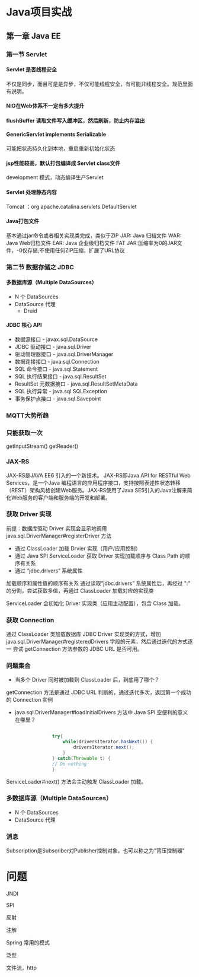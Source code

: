 # Java项目实战

## 第一章    Java EE

### 第一节 Servlet

#### Servlet 是否线程安全

不仅是同步，而且可是是异步，不仅可能线程安全，有可能非线程安全。规范里面有说明。

#### NIO在Web体系不一定有多大提升

#### flushBuffer 读取文件写入缓冲区，然后刷新，防止内存溢出

####  GenericServlet implements  Serializable

可能把状态持久化到本地，重启重新初始化状态

#### jsp性能较高，默认打包编译成 Servlet class文件

development 模式，动态编译生产Servlet

#### Servlet 处理静态内容

Tomcat ：org.apache.catalina.servlets.DefaultServlet

#### Java打包文件
  
基本通过jar命令或者相关实现类完成，类似于ZIP
JAR: Java 归档文件
WAR: Java Web归档文件
EAR: Java 企业级归档文件
FAT JAR:压缩率为0的JAR文件，-0仅存储;不使用任何ZIP压缩，扩展了URL协议

### 第二节 数据存储之 JDBC

#### 多数据库源（Multiple DataSources）

* N 个 DataSources
* DataSource 代理
  * Druid
  
#### JDBC 核心 API 

* 数据源接口 - javax.sql.DataSource 
* JDBC 驱动接口 - java.sql.Driver 
* 驱动管理器接口 - java.sql.DriverManager 
* 数据连接接口 - java.sql.Connection 
* SQL 命令接口 - java.sql.Statement 
* SQL 执行结果接口 - java.sql.ResultSet 
* ResultSet 元数据接口 - java.sql.ResultSetMetaData 
* SQL 执行异常 - java.sql.SQLException 
* 事务保护点接口 - java.sql.Savepoint


### MQTT大势所趋 

### 只能获取一次

getInputStream()
getReader()

### JAX-RS

JAX-RS是JAVA EE6 引入的一个新技术。 JAX-RS即Java API for RESTful Web Services，是一个Java 编程语言的应用程序接口，支持按照表述性状态转移（REST）架构风格创建Web服务。JAX-RS使用了Java SE5引入的Java注解来简化Web服务的客户端和服务端的开发和部署。


### 获取 Driver 实现

前提：数据库驱动 Driver 实现会显示地调用
java.sql.DriverManager#registerDriver 方法

* 通过 ClassLoader 加载 Drvier 实现（用户/应用控制）
* 通过 Java SPI ServiceLoader 获取 Driver 实现加载顺序与 Class Path 的顺序有关系
* 通过 “jdbc.drivers” 系统属性

加载顺序和属性值的顺序有关系
通过读取“jdbc.drivers” 系统属性后，再经过 ":" 的分割，尝试获取多值，再通过 ClassLoader 加载对应的实现类

ServiceLoader 会初始化 Driver 实现类（应用主动配置），包含 Class 加载。

### 获取 Connection

通过 ClassLoader 类加载数据库 JDBC Driver 实现类的方式，增加 java.sql.DriverManager#registeredDrivers 字段的元素，然后通过迭代的方式逐一 尝试 getConnection 方法参数的 JDBC URL 是否可用。

### 问题集合

* 当多个 Driver 同时被加载到 ClassLoader 后，到底用了哪个？

getConnection 方法是通过 JDBC URL 判断的，通过迭代多次，返回第一个成功的 Connection 实例

* java.sql.DriverManager#loadInitialDrivers 方法中 Java SPI 空便利的意义在哪里？
  ```java
  
                try{
                    while(driversIterator.hasNext()) {
                        driversIterator.next();
                    }
                } catch(Throwable t) {
                // Do nothing
                }
  ```
ServiceLoader#next() 方法会主动触发 ClassLoader 加载。

### 多数据库源（Multiple DataSources）

* N 个 DataSources
* DataSource 代理

### 消息

Subscription是Subscriber对Publisher控制对象，也可以称之为"背压控制器"


# 问题

JNDI 

SPI

反射

注解

Spring 常用的模式

泛型

文件流，http
